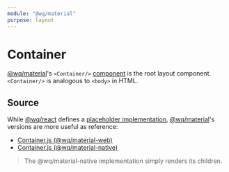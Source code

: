 ```yaml
---
module: "@wq/material"
purpose: layout
---
```


# Container

[@wq/material]'s `<Container/>` [component][index] is the root layout component.  `<Container/>` is analogous to `<body>` in HTML.

## Source

While [@wq/react] defines a [placeholder implementation][react-src], [@wq/material]'s versions are more useful as reference:

 * [Container.js (@wq/material-web)][material-web-src]
 * [Container.js (@wq/material-native)][material-native-src]

> The @wq/material-native implementation simply renders its children.

[index]: ./index.md
[@wq/react]: ../@wq/react.md
[@wq/material]: ../@wq/material.md
[react-src]: https://github.com/wq/wq.app/blob/main/packages/react/src/components/Container.js
[material-web-src]: https://github.com/wq/wq.app/blob/main/packages/material-web/src/components/Container.js
[material-native-src]: https://github.com/wq/wq.app/blob/main/packages/material-native/src/components/Container.js
